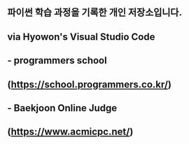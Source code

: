 ## 파이썬 학습 과정을 기록한 개인 저장소입니다.
## via Hyowon's Visual Studio Code
## - programmers school
##   (https://school.programmers.co.kr/)
## - Baekjoon Online Judge
##   (https://www.acmicpc.net/)
